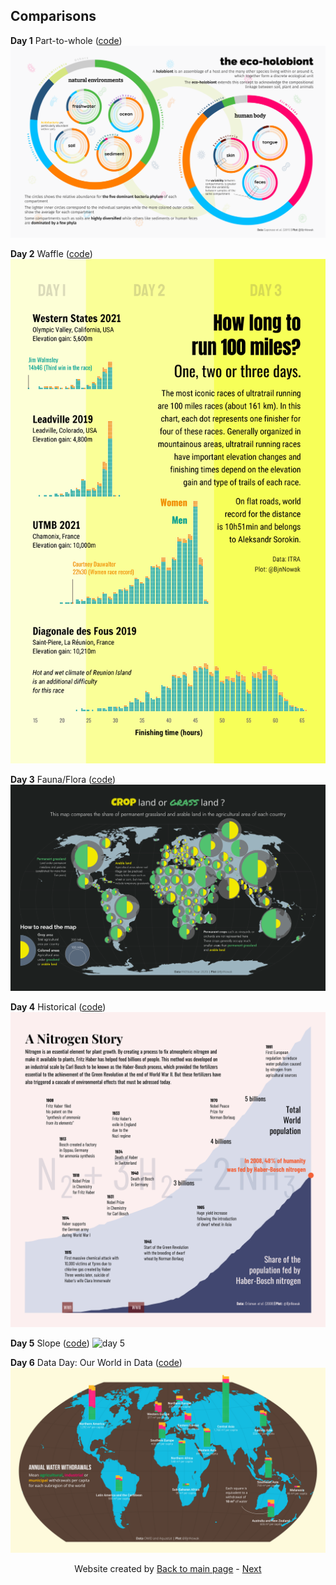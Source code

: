 ## Comparisons

**Day 1** Part-to-whole ([code](https://github.com/BjnNowak/TidyTuesday/blob/main/SC_Microbiome.R))
![day 1](fig/day1.png)

**Day 2** Waffle ([code](https://github.com/BjnNowak/TidyTuesday/blob/main/SC_Ultra_Distribution.R))
![day 2](fig/day2.png)

**Day 3** Fauna/Flora ([code](https://github.com/BjnNowak/TidyTuesday/blob/main/SC_Arableland.R))
![day 3](fig/day3.png)

**Day 4** Historical ([code](https://github.com/BjnNowak/TidyTuesday/blob/main/SC_Haber.R))
![day 4](fig/day4.png)

**Day 5** Slope ([code](https://github.com/BjnNowak/TidyTuesday/blob/main/SC_farm_size.R))
![day 5](fig/day5.png)

**Day 6** Data Day: Our World in Data ([code](https://github.com/BjnNowak/TidyTuesday/blob/main/SC_irrigation.R))
![day 6](fig/day6.png)


<center>Website created by <a href="https://bjnnowak.github.io/30DayChartChallenge/">Back to main page</a> - <a href="https://bjnnowak.github.io/distributions/">Next</a></center>
